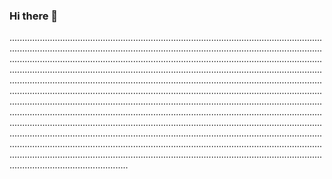 ### Hi there 👋

...............................................................................................................................................................................................................................................................................................................................................................................................................................................................................................................................................................................................................................................................................................................................................................................................................................................................................................................................................................................................................................................................................................................................................................................................................................................................................................................................................................................................................................................................................................................................................................................................